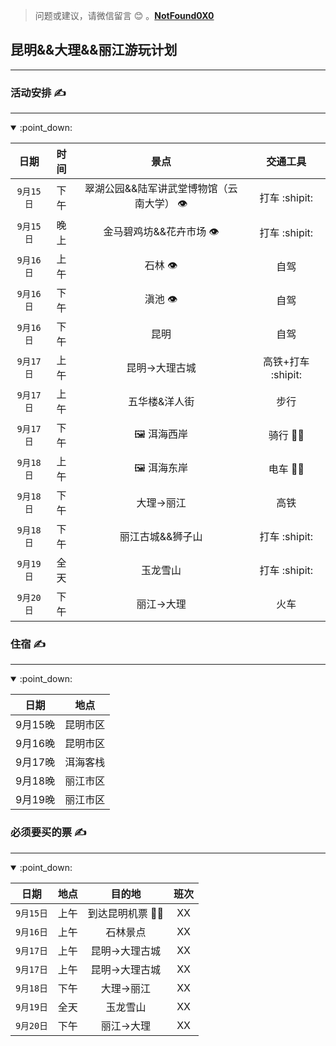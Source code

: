 >问题或建议，请微信留言 :blush: 。**[NotFound0X0](#jump_8)**
##  昆明&&大理&&丽江游玩计划

---
### 活动安排 :writing_hand:
---
<details open >

  <summary> :point_down:</summary>
  
| 日期   |时间 |景点 |  交通工具|
|:-----:|:--:|:-------------:|:--: |
| ` 9月15日 `|下午| 翠湖公园&&陆军讲武堂博物馆（云南大学） :eye: | 打车 :shipit:|
|  ` 9月15日 ` |晚上| 金马碧鸡坊&&花卉市场 :eye: | 打车 :shipit: |
| ` 9月16日 ` | 上午 | 石林 :eye: | 自驾 |
| ` 9月16日 `| 下午 |滇池 :eye: | 自驾 |
|  ` 9月16日 ` | 下午|昆明 | 自驾 |
|  ` 9月17日 ` | 上午| 昆明→大理古城 | 高铁+打车 :shipit:  |
|  ` 9月17日 ` | 上午| 五华楼&洋人街 | 步行 |
| ` 9月17日 ` | 下午|  :framed_picture: 洱海西岸	 | 骑行 :biking_man: |
|  ` 9月18日 `| 上午|  :framed_picture:	 洱海东岸| 电车 :mountain_biking_woman: |
|  ` 9月18日 `| 下午| 大理→丽江 | 高铁 |
|  ` 9月18日 `| 下午| 丽江古城&&狮子山 | 打车 :shipit:  |
|  ` 9月19日 `| 全天| 玉龙雪山 | 打车 :shipit:  |
|  ` 9月20日 `| 下午|丽江→大理 | 火车 |

</details>

### 住宿 :writing_hand:
---

<details open >
  
<summary> :point_down:</summary>
  
| 日期   |地点 |
|:-----:|:--:|
| 9月15晚 |昆明市区|
| 9月16晚 |昆明市区|
| 9月17晚 |洱海客栈|
| 9月18晚 |丽江市区|
| 9月19晚 |丽江市区|

</details>

###  必须要买的票 :writing_hand:

---
<details open >
  
<summary> :point_down: </summary>
  
| 日期   | 地点 | 目的地 | 班次 |
|:-----:|:--:|:-------------:|:--:|
| ` 9月15日 `|上午| 到达昆明机票 :pilot: | XX|
| ` 9月16日 `|上午| 石林景点 | XX|
| ` 9月17日 `|上午| 昆明→大理古城 | XX|
| ` 9月17日 `|上午| 昆明→大理古城 | XX|
|` 9月18日 `| 下午| 大理→丽江 | XX|
|  ` 9月19日 `| 全天| 玉龙雪山 | XX|
|  ` 9月20日 `| 下午|丽江→大理 | XX| 
